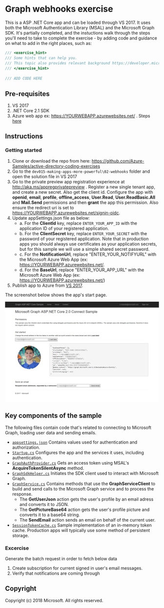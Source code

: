 # Graph webhooks exercise

This is a ASP .NET Core app and can be loaded through VS 2017.  It uses
both the Microsoft Authentication Library (MSAL) and the Microsoft Graph SDK.
It's partially completed, and the instuctions walk through the steps you'll need
to take to complete the exercise - by adding code and guidance on what to add in the right places, such as:

```C#
/// <exercise_hint>
/// Some hints that can help you.
/// This topic also provides relevant background https://developer.microsoft.com/en-us/graph/docs/concepts/delta_query_users
/// </exercise_hint>

/// ADD CODE HERE
```

## Pre-requisites

1. VS 2017 
2. .NET Core 2.1 SDK
3. Azure web app ex: https://YOURWEBAPP.azurewebsites.net/ . Steps [here](https://docs.microsoft.com/en-us/azure/app-service/app-service-web-get-started-dotnet)

## Instructions

### Getting started

1. Clone or download the repo from here: https://github.com/Azure-Samples/active-directory-coding-exercises
2. Go to the `dev015-making-apps-more-powerful\02-webhooks` folder and open the solution file in VS 2017
3. Go to the private preview app registration experience at http://aka.ms/appregprivatepreview . Register a new single tenant app, and create a new secret.  Also get the client id. Configure the app with **openid**, **email**, **profile**, **offline_access**, **User.Read**, **User.ReadBasic.All** and **Mail.Send** permissions and then **grant** the app this permission. Also ensure the redirect uri is set to https://YOURWEBAPP.azurewebsites.net/signin-oidc.
4. Update appSettings.json file as below:
   * a. For the **ClientId** key, replace `ENTER_YOUR_APP_ID` with the application ID of your registered application.  
   * b. For the **ClientSecret** key, replace `ENTER_YOUR_SECRET` with the password of your registered application. Note that in production 
   apps you should always use certificates as your application secrets, but for this sample we will use a simple shared secret password.
   * c. For the **NotificationUrl**, replace "ENTER_YOUR_NOTIFYURL" with the Microsoft Azure Web App (ex: https://YOURWEBAPP.azurewebsites.net/.
   * d. For the **BaseUrl**, replace "ENTER_YOUR_APP_URL" with the Microsoft Azure Web App (ex: https://YOURWEBAPP.azurewebsites.net/)
5. Publish app to Azure from [VS 2017](https://docs.microsoft.com/en-us/aspnet/core/tutorials/publish-to-azure-webapp-using-vs?view=aspnetcore-2.1).

The screenshot below shows the app's start page.
  
![Microsoft Graph Connect Sample for ASP.NET Core 2.0 screenshot](readme-images/Page1.PNG)

## Key components of the sample

The following files contain code that's related to connecting to Microsoft Graph, loading user data and sending emails.

* [`appsettings.json`](MicrosoftGraphAspNetCoreConnectSample/appsettings.json) Contains values used for authentication and authorization. 
* [`Startup.cs`](MicrosoftGraphAspNetCoreConnectSample/Startup.cs) Configures the app and the services it uses, including authentication.
* [`GraphAuthProvider.cs`](MicrosoftGraphAspNetCoreConnectSample/Helpers/GraphAuthProvider.cs) Gets an access token using MSAL's **AcquireTokenSilentAsync** method.
* [`GraphSdkHelper.cs`](MicrosoftGraphAspNetCoreConnectSample/Helpers/GraphSDKHelper.cs) Initiates the SDK client used to interact with Microsoft Graph.
* [`GraphService.cs`](MicrosoftGraphAspNetCoreConnectSample/Helpers/GraphService.cs) Contains methods that use the **GraphServiceClient** to build and send calls to the Microsoft Graph service and to process the response.
  * The **GetUserJson** action gets the user's profile by an email adress and converts it to JSON.
  * The **GetPictureBase64** action gets the user's profile picture and converts it to a base64 string.
  * The **SendEmail** action sends an email on behalf of the current user.
* [`SessionTokenCache.cs`](MicrosoftGraphAspNetCoreConnectSample/Helpers/SessionTokenCache.cs) Sample implementation of an in-memory token cache. Production apps will typically use some method of persistent storage.

### Excercise 

Generate the batch request in order to fetch below data

1. Create subscription for current signed in user's email messages.
2. Verify that notifications are coming through

## Copyright

Copyright (c) 2018 Microsoft. All rights reserved.
